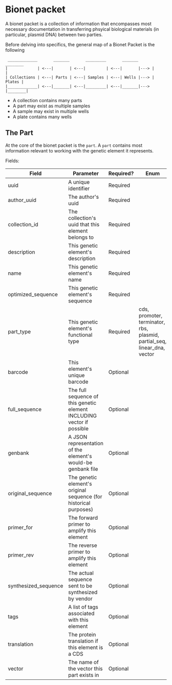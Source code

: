 # Bionet packet

A bionet packet is a collection of information that encompasses most necessary documentation in transferring phsyical biological materials (in particular, plasmid DNA) between two parties.

Before delving into specifics, the general map of a Bionet Packet is the following
```
 _____________       _______       _________       _______       ________
|             | <---|       | <---|         | <---|       |---> |        |
| Collections | <---| Parts | <---| Samples | <---| Wells |---> | Plates |
|_____________| <---|_______| <---|_________| <---|_______|---> |________|
```
- A collection contains many parts
- A part may exist as multiple samples
- A sample may exist in multiple wells
- A plate contains many wells

## The Part
At the core of the bionet packet is the `part`. A `part` contains most information relevant to working with the genetic element it represents.

Fields:

| Field | Parameter | Required? | Enum |
| ----- | --------- | --------- | ---- |
| uuid | A unique identifier | Required ||
| author_uuid | The author's uuid | Required ||
| collection_id | The collection's uuid that this element belongs to | Required ||
| description | This genetic element's description | Required ||
| name | This genetic element's name | Required ||
| optimized_sequence | This genetic element's sequence | Required ||
| part_type | This genetic element's functional type | Required | cds, promoter, terminator, rbs, plasmid, partial_seq, linear_dna, vector |
| barcode | This element's unique barcode | Optional ||
| full_sequence | The full sequence of this genetic element INCLUDING vector if possible | Optional ||
| genbank | A JSON representation of the element's would-be genbank file | Optional ||
| original_sequence | The genetic element's original sequence (for historical purposes) | Optional ||
| primer_for | The forward primer to amplify this element | Optional ||
| primer_rev | The reverse primer to amplify this element | Optional ||
| synthesized_sequence | The actual sequence sent to be synthesized by vendor | Optional ||
| tags | A list of tags associated with this element | Optional ||
| translation | The protein translation if this element is a CDS | Optional ||
| vector | The name of the vector this part exists in | Optional ||


